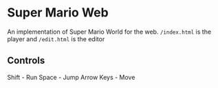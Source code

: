 # Super Mario Web

An implementation of Super Mario World for the web.
`/index.html` is the player and
`/edit.html` is the editor

## Controls
Shift - Run
Space - Jump
Arrow Keys - Move